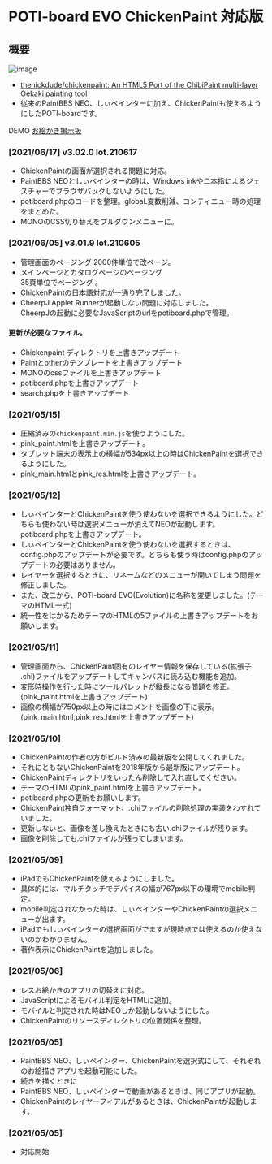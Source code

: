 # POTI-board EVO ChickenPaint 対応版

## 概要  
![image](https://user-images.githubusercontent.com/44894014/120884676-768a6800-c61f-11eb-891e-f4d474ad4885.png)

- [thenickdude/chickenpaint: An HTML5 Port of the ChibiPaint multi-layer Oekaki painting tool](https://github.com/thenickdude/chickenpaint)  
- 従来のPaintBBS NEO、しぃペインターに加え、ChickenPaintも使えるようにしたPOTI-boardです。  

DEMO [お絵かき掲示板](https://paintbbs.sakura.ne.jp/cgi/neosample/chibi/index.html)
### [2021/06/17] v3.02.0 lot.210617
- ChickenPaintの画面が選択される問題に対応。
- PaintBBS NEOとしぃペインターの時は、Windows inkや二本指によるジェスチャーでブラウザバックしないようにした。
- potiboard.phpのコードを整理。globaL変数削減、コンティニュー時の処理をまとめた。
- MONOのCSS切り替えをプルダウンメニューに。

### [2021/06/05] v3.01.9 lot.210605
- 管理画面のページング
2000件単位で改ページ。  
- メインページとカタログページのページング    
35頁単位でページング 。  
- ChickenPaintの日本語対応が一通り完了しました。
- CheerpJ Applet Runnerが起動しない問題に対応しました。  
CheerpJの起動に必要なJavaScriptのurlをpotiboard.phpで管理。  
#### 更新が必要なファイル。
- Chickenpaint ディレクトリを上書きアップデート
- Paintとotherのテンプレートを上書きアップデート
- MONOのcssファイルを上書きアップデート
- potiboard.phpを上書きアップデート
- search.phpを上書きアップデート

### [2021/05/15] 
- 圧縮済みの`chickenpaint.min.js`を使うようにした。
- pink_paint.htmlを上書きアップデート。
- タブレット端末の表示上の横幅が534px以上の時はChickenPaintを選択できるようにした。
- pink_main.htmlとpink_res.htmlを上書きアップデート。
### [2021/05/12]
- しぃペインターとChickenPaintを使う使わないを選択できるようにした。どちらも使わない時は選択メニューが消えてNEOが起動します。potiboard.phpを上書きアップデート。
- しぃペインターとChickenPaintを使う使わないを選択するときは、config.phpのアップデートが必要です。どちらも使う時はconfig.phpのアップデートの必要はありません。
- レイヤーを選択するときに、リネームなどのメニューが開いてしまう問題を修正しました。
- また、改二から、POTI-board EVO(Evolution)に名称を変更しました。(テーマのHTML一式)
- 統一性をはかるためテーマのHTMLの5ファイルの上書きアップデートをお願いします。

### [2021/05/11] 
- 管理画面から、ChickenPaint固有のレイヤー情報を保存している(拡張子 .chi)ファイルをアップデートしてキャンバスに読み込む機能を追加。
- 変形時操作を行った時にツールパレットが縦長になる問題を修正。(pink_paint.htmlを上書きアップデート)
- 画像の横幅が750px以上の時にはコメントを画像の下に表示。(pink_main.html,pink_res.htmlを上書きアップデート)
### [2021/05/10] 
- ChickenPaintの作者の方がビルド済みの最新版を公開してくれました。
- それにともないChickenPaintを2018年版から最新版にアップデート。
- ChickenPaintディレクトリをいったん削除して入れ直してください。
- テーマのHTMLのpink_paint.htmlを上書きアップデート。
- potiboard.phpの更新をお願いします。
- ChickenPaint独自フォーマット、.chiファイルの削除処理の実装をわすれていました。
- 更新しないと、画像を差し換えたときにも古い.chiファイルが残ります。
- 画像を削除しても.chiファイルが残ってしまいます。

### [2021/05/09] 
- iPadでもChickenPaintを使えるようにしました。  
- 具体的には、マルチタッチでデバイスの幅が767px以下の環境でmobile判定。
- mobile判定されなかった時は、しぃペインターやChickenPaintの選択メニューが出ます。
- iPadでもしぃペインターの選択画面がでますが現時点では使えるのか使えないのかわかりません。
- 著作表示にChickenPaintを追加しました。
### [2021/05/06] 
- レスお絵かきのアプリの切替えに対応。
- JavaScriptによるモバイル判定をHTMLに追加。
- モバイルと判定された時はNEOしか起動しないようにした。
- ChickenPaintのリソースディレクトリの位置関係を整理。

### [2021/05/05] 
- PaintBBS NEO、しぃペインター、ChickenPaintを選択式にして、それぞれのお絵描きアプリを起動可能にした。
- 続きを描くときに
- PaintBBS NEO、しぃペインターで動画があるときは、同じアプリが起動。
- ChickenPaintのレイヤーフィアルがあるときは、ChickenPaintが起動します。

### [2021/05/05] 
- 対応開始



